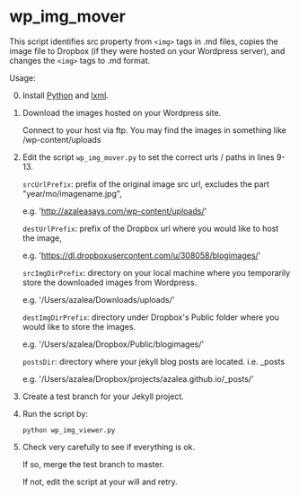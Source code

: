 wp_img_mover
============

This script identifies src property from `<img>` tags in .md files, copies the image file to Dropbox (if they were hosted on your Wordpress server), and changes the `<img>` tags to .md format. 


Usage: 

0. Install [Python](http://www.python.org/) and [lxml](http://lxml.de/).

1. Download the images hosted on your Wordpress site. 

   Connect to your host via ftp. You may find the images in something like /wp-content/uploads 


2. Edit the script `wp_img_mover.py` to set the correct urls / paths in lines 9-13. 

   `srcUrlPrefix`: prefix of the original image src url, excludes the part "year/mo/imagename.jpg", 

      e.g. 'http://azaleasays.com/wp-content/uploads/' 

   `destUrlPrefix`: prefix of the Dropbox url where you would like to host the image, 

      e.g. 'https://dl.dropboxusercontent.com/u/308058/blogimages/'

   `srcImgDirPrefix`: directory on your local machine where you temporarily store the downloaded images from Wordpress. 

      e.g. '/Users/azalea/Downloads/uploads/'

   `destImgDirPrefix`: directory under Dropbox's Public folder where you would like to store the images. 

      e.g. '/Users/azalea/Dropbox/Public/blogimages/'

   `postsDir`: directory where your jekyll blog posts are located. i.e. _posts

      e.g. '/Users/azalea/Dropbox/projects/azalea.github.io/_posts/' 


3. Create a test branch for your Jekyll project. 
 

4. Run the script by: 

      `python wp_img_viewer.py` 
 

5. Check very carefully to see if everything is ok. 

   If so, merge the test branch to master. 

   If not, edit the script at your will and retry.


   
